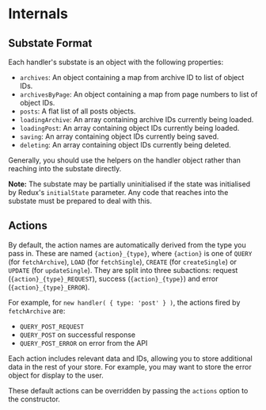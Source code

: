# Internals

## Substate Format

Each handler's substate is an object with the following properties:

* `archives`: An object containing a map from archive ID to list of object IDs.
* `archivesByPage`: An object containing a map from page numbers to list of object IDs.
* `posts`: A flat list of all posts objects.
* `loadingArchive`: An array containing archive IDs currently being loaded.
* `loadingPost`: An array containing object IDs currently being loaded.
* `saving`: An array containing object IDs currently being saved.
* `deleting`: An array containing object IDs currently being deleted.

Generally, you should use the helpers on the handler object rather than reaching into the substate directly.

**Note:** The substate may be partially uninitialised if the state was initialised by Redux's `initialState` parameter. Any code that reaches into the substate must be prepared to deal with this.

## Actions

By default, the action names are automatically derived from the type you pass in. These are named `{action}_{type}`, where `{action}` is one of `QUERY` (for `fetchArchive`), `LOAD` (for `fetchSingle`), `CREATE` (for `createSingle`) or `UPDATE` (for `updateSingle`). They are split into three subactions: request (`{action}_{type}_REQUEST`), success (`{action}_{type}`) and error (`{action}_{type}_ERROR`).

For example, for `new handler( { type: 'post' } )`, the actions fired by `fetchArchive` are:

* `QUERY_POST_REQUEST`
* `QUERY_POST` on successful response
* `QUERY_POST_ERROR` on error from the API

Each action includes relevant data and IDs, allowing you to store additional data in the rest of your store. For example, you may want to store the error object for display to the user.

These default actions can be overridden by passing the `actions` option to the constructor.
